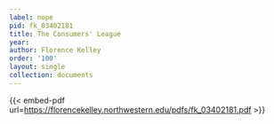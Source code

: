 ```yaml
---
label: nope
pid: fk_03402181
title: The Consumers' League
year:
author: Florence Kelley
order: '100'
layout: single
collection: documents
---
```



{{< embed-pdf url=https://florencekelley.northwestern.edu/pdfs/fk_03402181.pdf >}}